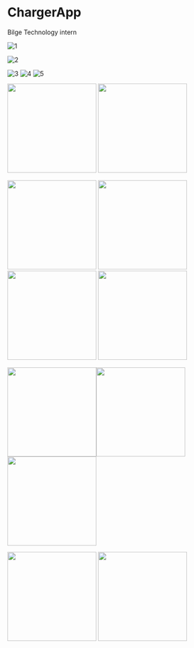 # ChargerApp
Bilge Technology intern

![1](https://github.com/ozancck/ChargerApp/assets/77584235/d1f8556b-9d4d-4855-8fe8-0f7950bf51dd)

![2](https://github.com/ozancck/ChargerApp/assets/77584235/7099efae-1a4b-492c-8282-3feb83f0facd)


![3](https://github.com/ozancck/ChargerApp/assets/77584235/36558e40-c4cf-434b-a10e-3789576e4ab0)
![4](https://github.com/ozancck/ChargerApp/assets/77584235/8b0a87dc-245f-4a14-b9a4-3a73138eac76)
![5](https://github.com/ozancck/ChargerApp/assets/77584235/75db703f-1a0a-4b73-a9bb-367245fb0c38)



<img src="https://user-images.githubusercontent.com/77584235/229894193-4f8e8886-24f5-41b6-ac66-3a4cf8f7a731.png" width="200"/> <img src="https://user-images.githubusercontent.com/77584235/229894201-e7daa3de-f9fc-40fa-ad28-5abacd3f971b.png" width="200"/> 

<img src="https://user-images.githubusercontent.com/77584235/229894219-13617fb5-d200-43f2-a666-a4b319f39ef6.png" width="200"/> <img src="https://user-images.githubusercontent.com/77584235/229894225-7c60c2cf-59d8-40f9-aa57-3efc06fd5948.png" width="200"/><img src="https://user-images.githubusercontent.com/77584235/229894233-e08b23cf-3fad-463f-90b5-b0220e6bebfc.png" width="200"/> <img src="https://user-images.githubusercontent.com/77584235/229894243-39511d77-f3c9-4603-ab26-f6eb7bf137d0.png" width="200"/> 

<img src="https://user-images.githubusercontent.com/77584235/229894249-cdba1aec-1a2d-44a2-9958-bcc3bd8c6428.png" width="200"/><img src="https://user-images.githubusercontent.com/77584235/229894254-b33a356e-e604-43af-9bee-19f930c6d089.png" width="200"/> <img src="https://user-images.githubusercontent.com/77584235/229894264-e8ae20bf-2154-4c1e-ba23-44838455802f.png" width="200"/>

<img src="https://user-images.githubusercontent.com/77584235/229894270-c9c2c5c7-5da0-4cdc-b1bd-7fb1233d3793.png" width="200"/>

<img src="https://user-images.githubusercontent.com/77584235/229894209-f594c9ea-7b13-410c-9d68-94240dd2a273.png" width="200"/>
